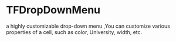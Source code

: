 # TFDropDownMenu
a highly customizable drop-down menu ,You can customize various properties of a cell, such as color, University, width, etc.
